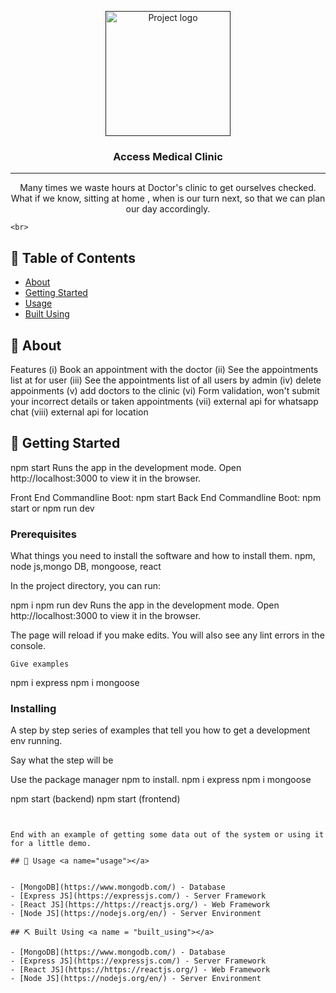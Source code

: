 <p align="center">
  <a href="" rel="noopener">
 <img width=200px height=200px src="https://i.imgur.com/6wj0hh6.jpg" alt="Project logo"></a>
</p>

<h3 align="center"> Access Medical Clinic</h3>

---

<p align="center"> Many times we waste hours at Doctor's clinic to get ourselves checked. What if we know, sitting at home , when is our turn next, so that we can plan our day accordingly.

    <br> 
</p>

## 📝 Table of Contents

- [About](#about)
- [Getting Started](#getting_started)
- [Usage](#usage)
- [Built Using](#built_using)

## 🧐 About <a name = "about"></a>

Features
(i) Book an appointment with the doctor
(ii) See the appointments list at for user
(iii) See the appointments list of all users by admin
(iv) delete appoinments
(v) add doctors to the clinic
(vi) Form validation, won't submit your incorrect details or taken appointments
(vii) external api for whatsapp chat
(viii) external api for location

## 🏁 Getting Started <a name = "getting_started"></a>
npm start
Runs the app in the development mode.
Open http://localhost:3000 to view it in the browser.

Front End Commandline Boot: npm start
Back End Commandline Boot: npm start or npm run dev

### Prerequisites

What things you need to install the software and how to install them.
npm, node js,mongo DB, mongoose, react 

In the project directory, you can run:

npm i
npm run dev
Runs the app in the development mode.
Open http://localhost:3000 to view it in the browser.

The page will reload if you make edits.
You will also see any lint errors in the console.
```
Give examples
```
npm i express 
npm i mongoose
### Installing

A step by step series of examples that tell you how to get a development env running.

Say what the step will be

Use the package manager npm to install.
npm i express
npm i mongoose

npm start (backend)
npm start (frontend)
```


End with an example of getting some data out of the system or using it for a little demo.

## 🎈 Usage <a name="usage"></a>


- [MongoDB](https://www.mongodb.com/) - Database
- [Express JS](https://expressjs.com/) - Server Framework
- [React JS](https://https://reactjs.org/) - Web Framework
- [Node JS](https://nodejs.org/en/) - Server Environment

## ⛏️ Built Using <a name = "built_using"></a>

- [MongoDB](https://www.mongodb.com/) - Database
- [Express JS](https://expressjs.com/) - Server Framework
- [React JS](https://https://reactjs.org/) - Web Framework
- [Node JS](https://nodejs.org/en/) - Server Environment
